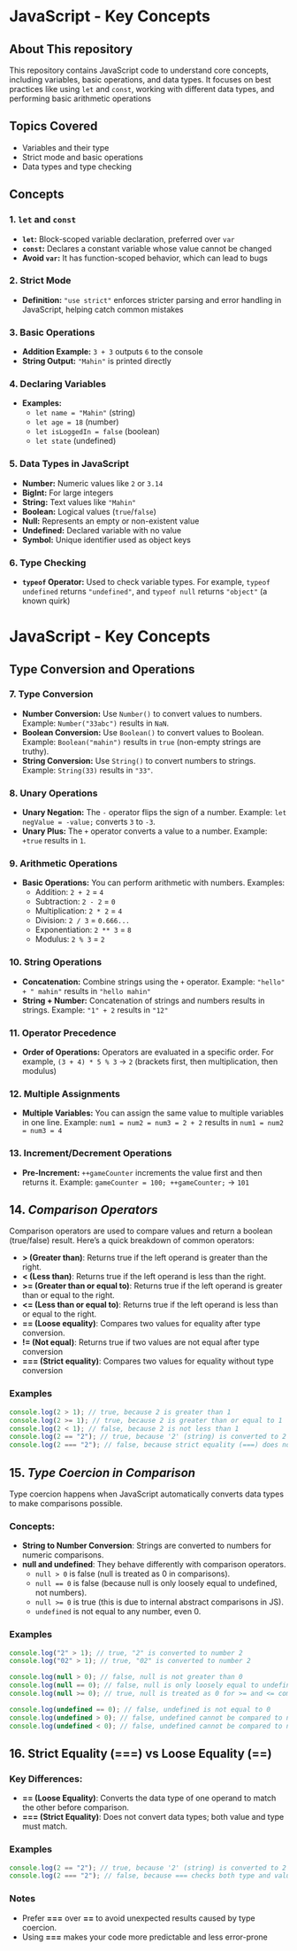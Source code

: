 # JavaScript - Key Concepts

## About This repository

This repository contains JavaScript code to understand core concepts, including variables, basic operations, and data types. It focuses on best practices like using `let` and `const`, working with different data types, and performing basic arithmetic operations

## Topics Covered

- Variables and their type
- Strict mode and basic operations
- Data types and type checking

## Concepts

### 1. **`let` and `const`**

- **`let`:** Block-scoped variable declaration, preferred over `var`
- **`const`:** Declares a constant variable whose value cannot be changed
- **Avoid `var`:** It has function-scoped behavior, which can lead to bugs

### 2. **Strict Mode**

- **Definition:** `"use strict"` enforces stricter parsing and error handling in JavaScript, helping catch common mistakes

### 3. **Basic Operations**

- **Addition Example:** `3 + 3` outputs `6` to the console
- **String Output:** `"Mahin"` is printed directly

### 4. **Declaring Variables**

- **Examples:**
  - `let name = "Mahin"` (string)
  - `let age = 18` (number)
  - `let isLoggedIn = false` (boolean)
  - `let state` (undefined)

### 5. **Data Types in JavaScript**

- **Number:** Numeric values like `2` or `3.14`
- **BigInt:** For large integers
- **String:** Text values like `"Mahin"`
- **Boolean:** Logical values (`true`/`false`)
- **Null:** Represents an empty or non-existent value
- **Undefined:** Declared variable with no value
- **Symbol:** Unique identifier used as object keys

### 6. **Type Checking**

- **`typeof` Operator:** Used to check variable types. For example, `typeof undefined` returns `"undefined"`, and `typeof null` returns `"object"` (a known quirk)

# JavaScript - Key Concepts

## Type Conversion and Operations

### 7. **Type Conversion**

- **Number Conversion:** Use `Number()` to convert values to numbers. Example: `Number("33abc")` results in `NaN`.
- **Boolean Conversion:** Use `Boolean()` to convert values to Boolean. Example: `Boolean("mahin")` results in `true` (non-empty strings are truthy).
- **String Conversion:** Use `String()` to convert numbers to strings. Example: `String(33)` results in `"33"`.

### 8. **Unary Operations**

- **Unary Negation:** The `-` operator flips the sign of a number. Example: `let negValue = -value;` converts `3` to `-3`.
- **Unary Plus:** The `+` operator converts a value to a number. Example: `+true` results in `1`.

### 9. **Arithmetic Operations**

- **Basic Operations:** You can perform arithmetic with numbers. Examples:
  - Addition: `2 + 2` = `4`
  - Subtraction: `2 - 2` = `0`
  - Multiplication: `2 * 2` = `4`
  - Division: `2 / 3` = `0.666...`
  - Exponentiation: `2 ** 3` = `8`
  - Modulus: `2 % 3` = `2`

### 10. **String Operations**

- **Concatenation:** Combine strings using the `+` operator. Example: `"hello" + " mahin"` results in `"hello mahin"`
- **String + Number:** Concatenation of strings and numbers results in strings. Example: `"1" + 2` results in `"12"`

### 11. **Operator Precedence**

- **Order of Operations:** Operators are evaluated in a specific order. For example, `(3 + 4) * 5 % 3` → `2` (brackets first, then multiplication, then modulus)

### 12. **Multiple Assignments**

- **Multiple Variables:** You can assign the same value to multiple variables in one line. Example: `num1 = num2 = num3 = 2 + 2` results in `num1 = num2 = num3 = 4`

### 13. **Increment/Decrement Operations**

- **Pre-Increment:** `++gameCounter` increments the value first and then returns it.
  Example: `gameCounter = 100; ++gameCounter;` → `101`

## 14. _Comparison Operators_

Comparison operators are used to compare values and return a boolean (true/false) result. Here’s a quick breakdown of common operators:

- **> (Greater than)**: Returns true if the left operand is greater than the right.
- **< (Less than)**: Returns true if the left operand is less than the right.
- **>= (Greater than or equal to)**: Returns true if the left operand is greater than or equal to the right.
- **<= (Less than or equal to)**: Returns true if the left operand is less than or equal to the right.
- **== (Loose equality)**: Compares two values for equality after type conversion.
- **!= (Not equal)**: Returns true if two values are not equal after type conversion
- **=== (Strict equality)**: Compares two values for equality without type conversion

### Examples

```javascript
console.log(2 > 1); // true, because 2 is greater than 1
console.log(2 >= 1); // true, because 2 is greater than or equal to 1
console.log(2 < 1); // false, because 2 is not less than 1
console.log(2 == "2"); // true, because '2' (string) is converted to 2 (number) before comparison
console.log(2 === "2"); // false, because strict equality (===) does not convert types
```

## 15. _Type Coercion in Comparison_

Type coercion happens when JavaScript automatically converts data types to make comparisons possible.

### Concepts:

- **String to Number Conversion**: Strings are converted to numbers for numeric comparisons.
- **null and undefined**: They behave differently with comparison operators.
  - `null > 0` is false (null is treated as 0 in comparisons).
  - `null == 0` is false (because null is only loosely equal to undefined, not numbers).
  - `null >= 0` is true (this is due to internal abstract comparisons in JS).
  - `undefined` is not equal to any number, even 0.

### Examples

```javascript
console.log("2" > 1); // true, "2" is converted to number 2
console.log("02" > 1); // true, "02" is converted to number 2

console.log(null > 0); // false, null is not greater than 0
console.log(null == 0); // false, null is only loosely equal to undefined
console.log(null >= 0); // true, null is treated as 0 for >= and <= comparisons

console.log(undefined == 0); // false, undefined is not equal to 0
console.log(undefined > 0); // false, undefined cannot be compared to numbers
console.log(undefined < 0); // false, undefined cannot be compared to numbers
```

## 16. Strict Equality (===) vs Loose Equality (==)

### Key Differences:

- **== (Loose Equality)**: Converts the data type of one operand to match the other before comparison.
- **=== (Strict Equality)**: Does not convert data types; both value and type must match.

### Examples

```javascript
console.log(2 == "2"); // true, because '2' (string) is converted to 2 (number) before comparison
console.log(2 === "2"); // false, because === checks both type and value
```

### Notes

- Prefer **===** over **==** to avoid unexpected results caused by type coercion.
- Using **===** makes your code more predictable and less error-prone
